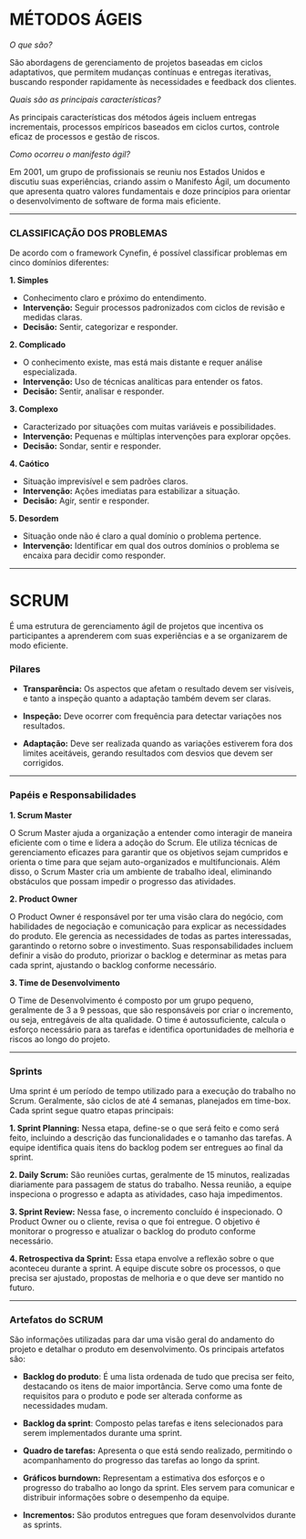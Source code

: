 # MÉTODOS ÁGEIS

_O que são?_

​São abordagens de gerenciamento de projetos baseadas em ciclos adaptativos, que permitem mudanças contínuas e entregas iterativas, buscando responder rapidamente às necessidades e feedback dos clientes.

_Quais são as principais características?_

​As principais características dos métodos ágeis incluem entregas incrementais, processos empíricos baseados em ciclos curtos, controle eficaz de processos e gestão de riscos.

_Como ocorreu o manifesto ágil?_

​Em 2001, um grupo de profissionais se reuniu nos Estados Unidos e discutiu suas experiências, criando assim o Manifesto Ágil, um documento que apresenta quatro valores fundamentais e doze princípios para orientar o desenvolvimento de software de forma mais eficiente.

---

### CLASSIFICAÇÃO DOS PROBLEMAS

De acordo com o framework Cynefin, é possível classificar problemas em cinco domínios diferentes:

**1. Simples**

* Conhecimento claro e próximo do entendimento.
* **Intervenção:** Seguir processos padronizados com ciclos de revisão e medidas claras.
* **Decisão:** Sentir, categorizar e responder.

**2. Complicado**

* O conhecimento existe, mas está mais distante e requer análise especializada.
* **Intervenção:** Uso de técnicas analíticas para entender os fatos.
* **Decisão:** Sentir, analisar e responder.

**3. Complexo**

* Caracterizado por situações com muitas variáveis e possibilidades.
* **Intervenção:** Pequenas e múltiplas intervenções para explorar opções.
* **Decisão:** Sondar, sentir e responder.

**4. Caótico**

* Situação imprevisível e sem padrões claros.
* **Intervenção:** Ações imediatas para estabilizar a situação.
* **Decisão:** Agir, sentir e responder.

**5. Desordem**

* Situação onde não é claro a qual domínio o problema pertence.
* **Intervenção:** Identificar em qual dos outros domínios o problema se encaixa para decidir como responder.

---

# SCRUM

​É uma estrutura de gerenciamento ágil de projetos que incentiva os participantes a aprenderem com suas experiências e a se organizarem de modo eficiente.

### Pilares

* **Transparência:** Os aspectos que afetam o resultado devem ser visíveis, e tanto a inspeção quanto a adaptação também devem ser claras.

* **Inspeção:** Deve ocorrer com frequência para detectar variações nos resultados.
* **Adaptação:** Deve ser realizada quando as variações estiverem fora dos limites aceitáveis, gerando resultados com desvios que devem ser corrigidos.

---

### Papéis e Responsabilidades 

**1. Scrum Master**

​O Scrum Master ajuda a organização a entender como interagir de maneira eficiente com o time e lidera a adoção do Scrum. Ele utiliza técnicas de gerenciamento eficazes para garantir que os objetivos sejam cumpridos e orienta o time para que sejam auto-organizados e multifuncionais. Além disso, o Scrum Master cria um ambiente de trabalho ideal, eliminando obstáculos que possam impedir o progresso das atividades.

**2. Product Owner**

​O Product Owner é responsável por ter uma visão clara do negócio, com habilidades de negociação e comunicação para explicar as necessidades do produto. Ele gerencia as necessidades de todas as partes interessadas, garantindo o retorno sobre o investimento. Suas responsabilidades incluem definir a visão do produto, priorizar o backlog e determinar as metas para cada sprint, ajustando o backlog conforme necessário.

**3. Time de Desenvolvimento**

​O Time de Desenvolvimento é composto por um grupo pequeno, geralmente de 3 a 9 pessoas, que são responsáveis por criar o incremento, ou seja, entregáveis de alta qualidade. O time é autossuficiente, calcula o esforço necessário para as tarefas e identifica oportunidades de melhoria e riscos ao longo do projeto.

---

### Sprints 

​Uma sprint é um período de tempo utilizado para a execução do trabalho no Scrum. Geralmente, são ciclos de até 4 semanas, planejados em time-box. Cada sprint segue quatro etapas principais:

**1. Sprint Planning:** Nessa etapa, define-se o que será feito e como será feito, incluindo a descrição das funcionalidades e o tamanho das tarefas. A equipe identifica quais itens do backlog podem ser entregues ao final da sprint. 

**2. Daily Scrum:** São reuniões curtas, geralmente de 15 minutos, realizadas diariamente para passagem de status do trabalho. Nessa reunião, a equipe inspeciona o progresso e adapta as atividades, caso haja impedimentos.

**3. Sprint Review:** Nessa fase, o incremento concluído é inspecionado. O Product Owner ou o cliente, revisa o que foi entregue. O objetivo é monitorar o progresso e atualizar o backlog do produto conforme necessário.

**4. Retrospectiva da Sprint:**  Essa etapa envolve a reflexão sobre o que aconteceu durante a sprint. A equipe discute sobre os processos, o que precisa ser ajustado, propostas de melhoria e o que deve ser mantido no futuro.

---

### Artefatos do SCRUM

​São informações utilizadas para dar uma visão geral do andamento do projeto e detalhar o produto em desenvolvimento. Os principais artefatos são: 

* **Backlog do produto**: É uma lista ordenada de tudo que precisa ser feito, destacando os itens de maior importância. Serve como uma fonte de requisitos para o produto e pode ser alterada conforme as necessidades mudam.
* **Backlog da sprint**: Composto pelas tarefas e itens selecionados para serem implementados durante uma sprint.

* **Quadro de tarefas:** Apresenta o que está sendo realizado, permitindo o acompanhamento do progresso das tarefas ao longo da sprint.
* **Gráficos burndown:** Representam a estimativa dos esforços e o progresso do trabalho ao longo da sprint. Eles servem para comunicar e distribuir informações sobre o desempenho da equipe.
* **Incrementos:** São produtos entregues que foram desenvolvidos durante as sprints.

